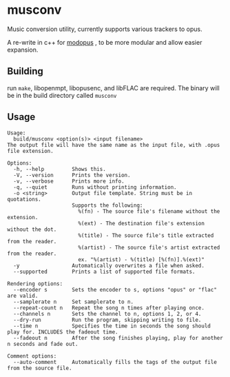 # musconv
Music conversion utility, currently supports various trackers to opus.

A re-write in c++ for 
[modopus](https://github.com/MochiButter/modopus)
, to be more modular and allow easier expansion.

## Building
run `make`, libopenmpt, libopusenc, and libFLAC are required. 
The binary will be in the build directory called `musconv`

## Usage
```
Usage:
  build/musconv <option(s)> <input filename>
The output file will have the same name as the input file, with .opus file extension.

Options:
  -h, --help         Shows this.
  -V, --version      Prints the version.
  -v, --verbose      Prints more info.
  -q, --quiet        Runs without printing information.
  -o <string>        Output file template. String must be in quotations.
                     Supports the following:
                       %(fn) - The source file's filename without the extension.
                       %(ext) - The destination file's extension without the dot.
                       %(title) - The source file's title extracted from the reader.
                       %(artist) - The source file's artist extracted from the reader.
                       ex. "%(artist) - %(title) [%(fn)].%(ext)"  
  -y                 Automatically overwrites a file when asked.
  --supported        Prints a list of supported file formats.

Rendering options:
  --encoder s        Sets the encoder to s, options "opus" or "flac" are valid.
  --samplerate n     Set samplerate to n.
  --repeat-count n   Repeat the song n times after playing once.
  --channels n       Sets the channel to n, options 1, 2, or 4.
  --dry-run          Run the program, skipping writing to file.
  --time n           Specifies the time in seconds the song should play for. INCLUDES the fadeout time.
  --fadeout n        After the song finishes playing, play for another n seconds and fade out.

Comment options:
  --auto-comment     Automatically fills the tags of the output file from the source file.
```

